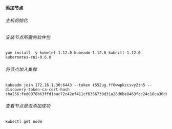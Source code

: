 #### 添加节点

###### 主机初始化



###### 安装节点所需的软件包

```shell
yum install -y kubelet-1.12.0 kubeadm-1.12.0 kubectl-1.12.0 kubernetes-cni-0.6.0
```

###### 将节点加入集群

```shell
kubeadm join 172.16.1.30:6443 --token t552ug.ff6wwpkzcsvy2tn5 --discovery-token-ca-cert-hash sha256:fed0978b63ffd1aac72c42ef411cf6356739d31a28d6be8463fcc24c18ca30db
```

###### 查看节点是否添加成功

```shell
kubectl get node 
```

